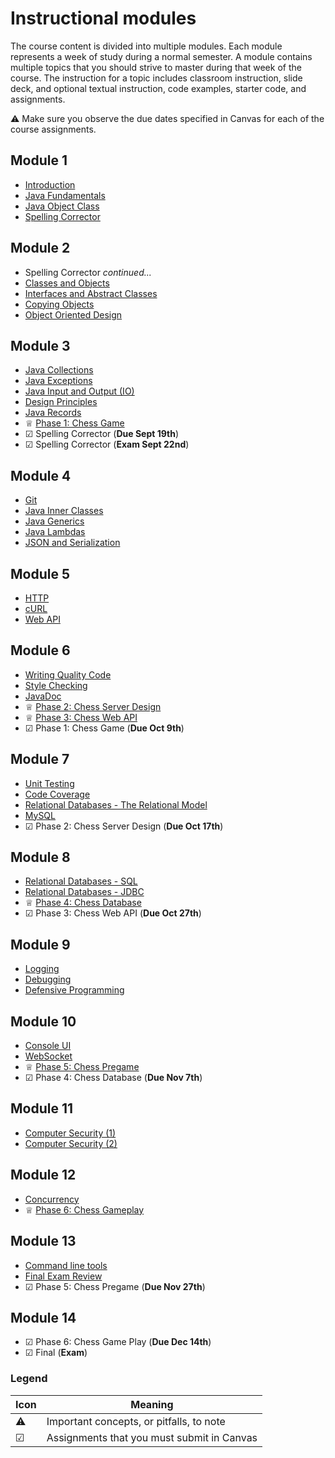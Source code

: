# Instructional modules

The course content is divided into multiple modules. Each module represents a week of study during a normal semester. A module contains multiple topics that you should strive to master during that week of the course. The instruction for a topic includes classroom instruction, slide deck, and optional textual instruction, code examples, starter code, and assignments.

⚠ Make sure you observe the due dates specified in Canvas for each of the course assignments.

## Module 1

- [Introduction](introduction/introduction.md)
- [Java Fundamentals](java-fundamentals/java-fundamentals.md)
- [Java Object Class](java-object-class/java-object-class.md)
- [Spelling Corrector](../spelling-corrector/spelling-corrector.md)

## Module 2

- Spelling Corrector _continued..._
- [Classes and Objects](classes-and-objects/classes-and-objects.md)
- [Interfaces and Abstract Classes](interfaces-abstract-classes/interfaces-and-abstract-classes.md)
- [Copying Objects](copying-objects/copying-objects.md)
- [Object Oriented Design](object-oriented-design/object-oriented-design.md)

## Module 3

- [Java Collections](collections/collections.md)
- [Java Exceptions](exceptions/exceptions.md)
- [Java Input and Output (IO)](io/io.md)
- [Design Principles](design-principles/design-principles.md)
- [Java Records](records/records.md)
- ♕ [Phase 1: Chess Game](../chess/1-chess-game/chess-game.md)
- ☑ Spelling Corrector (**Due Sept 19th**)
- ☑ Spelling Corrector (**Exam Sept 22nd**)

## Module 4

- [Git](git/git.md)
- [Java Inner Classes](inner-classes/inner-classes.md)
- [Java Generics](generics/generics.md)
- [Java Lambdas](lambdas/lambdas.md)
- [JSON and Serialization](json/json.md)

## Module 5

- [HTTP](http/http.md)
- [cURL](curl/curl.md)
- [Web API](web-api/web-api.md)

## Module 6

- [Writing Quality Code](quality-code/quality-code.md)
- [Style Checking](style-checker/style-checker.md)
- [JavaDoc](javadoc/javadoc.md)
- ♕ [Phase 2: Chess Server Design](../chess/2-server-design/server-design.md)
- ♕ [Phase 3: Chess Web API](../chess/3-web-api/web-api.md)
- ☑ Phase 1: Chess Game (**Due Oct 9th**)

## Module 7

- [Unit Testing](unit-testing/unit-testing.md)
- [Code Coverage](code-coverage/code-coverage.md)
- [Relational Databases - The Relational Model](db-model/db-model.md)
- [MySQL](mysql/mysql.md)
- ☑ Phase 2: Chess Server Design (**Due Oct 17th**)

## Module 8

- [Relational Databases - SQL](db-sql/db-sql.md)
- [Relational Databases - JDBC](db-jdbc/db-jdbc.md)
- ♕ [Phase 4: Chess Database](../chess/4-database/database.md)
- ☑ Phase 3: Chess Web API (**Due Oct 27th**)

## Module 9

- [Logging](logging/logging.md)
- [Debugging](debugging/debugging.md)
- [Defensive Programming](defensive-programming/defensive-programming.md)

## Module 10

- [Console UI](console-ui/console-ui.md)
- [WebSocket](websocket/websocket.md)
- ♕ [Phase 5: Chess Pregame](../chess/5-pregame/pregame.md)
- ☑ Phase 4: Chess Database (**Due Nov 7th**)

## Module 11

- [Computer Security (1)](computer-security/computer-security.md)
- [Computer Security (2)](computer-security/computer-security.md)

## Module 12

- [Concurrency](concurrency/concurrency.md)
- ♕ [Phase 6: Chess Gameplay](../chess/6-gameplay/gameplay.md)

## Module 13

- [Command line tools](command-line-builds/command-line-builds.md)
- [Final Exam Review](final-exam-review/final-exam-review.md)
- ☑ Phase 5: Chess Pregame (**Due Nov 27th**)

## Module 14

- ☑ Phase 6: Chess Game Play (**Due Dec 14th**)
- ☑ Final (**Exam**)

### Legend

| Icon | Meaning                                    |
| ---- | ------------------------------------------ |
| ⚠    | Important concepts, or pitfalls, to note   |
| ☑    | Assignments that you must submit in Canvas |
